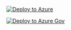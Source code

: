 [![Deploy to Azure](https://aka.ms/deploytoazurebutton)](https://portal.azure.com/#blade/Microsoft_Azure_CreateUIDef/CustomDeploymentBlade/uri/https%3A%2F%2Fraw.githubusercontent.com%2FJCoreMS%2FAVDAlerts%2Fmain%2Ftesting%2Fdeploy.json/uiFormDefinitionUri/https%3A%2F%2Fraw.githubusercontent.com%2FJCoreMS%2FAVDAlerts%2Fmain%2Ftesting%2FportalUiAlerts.json) 

[![Deploy to Azure Gov](https://aka.ms/deploytoazuregovbutton)](https://portal.azure.us/#blade/Microsoft_Azure_CreateUIDef/CustomDeploymentBlade/uri/https%3A%2F%2Fraw.githubusercontent.com%2FJCoreMS%2FAVDAlerts%2Fmain%2Ftesting%2Fdeploy.json/uiFormDefinitionUri/https%3A%2F%2Fraw.githubusercontent.com%2FJCoreMS%2FAVDAlerts%2Fmain%2Ftesting%2FportalUiAlerts.json) 

